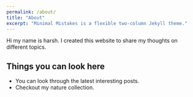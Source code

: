 ```yaml
---
permalink: /about/
title: "About"
excerpt: "Minimal Mistakes is a flexible two-column Jekyll theme."
---
```


Hi my name is harsh. I created this website to share my thoughts on different topics.

## Things you can look here

- You can look through the latest interesting posts.
- Checkout my nature collection.
